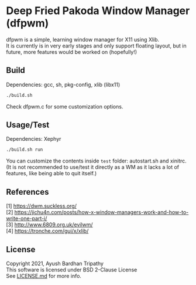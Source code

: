 # Deep Fried Pakoda Window Manager (dfpwm)
dfpwm is a simple, learning window manager for X11 using Xlib.  
It is currently is in very early stages and only support floating layout, but in future, more features would be worked on (hopefully!)

## Build
Dependencies: gcc, sh, pkg-config, xlib (libx11)
```sh
./build.sh
```
Check dfpwm.c for some customization options.

## Usage/Test
Dependencies: Xephyr
```sh
./build.sh run
```
You can customize the contents inside ``test`` folder: autostart.sh and xinitrc.  
(It is not recommended to use/test it directly as a WM as it lacks a lot of features, like being able to quit itself.)

## References
[1] https://dwm.suckless.org/  
[2] https://jichu4n.com/posts/how-x-window-managers-work-and-how-to-write-one-part-i/  
[3] http://www.6809.org.uk/evilwm/  
[4] https://tronche.com/gui/x/xlib/ 

## License
Copyright 2021, Ayush Bardhan Tripathy  
This software is licensed under BSD 2-Clause License  
See [LICENSE.md](LICENSE.md) for more info.

